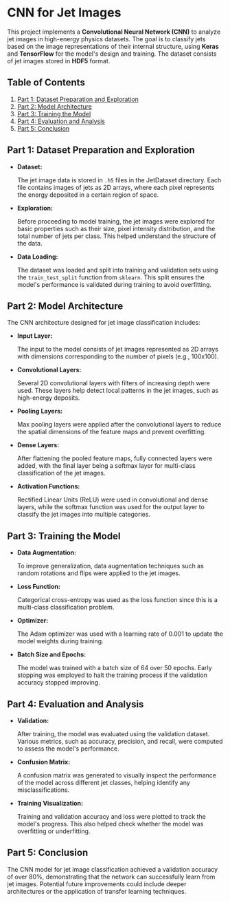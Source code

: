 # CNN for Jet Images

This project implements a **Convolutional Neural Network (CNN)** to analyze jet images in high-energy physics datasets. The goal is to classify jets based on the image representations of their internal structure, using **Keras** and **TensorFlow** for the model's design and training. The dataset consists of jet images stored in **HDF5** format.

## Table of Contents

1. [Part 1: Dataset Preparation and Exploration](#part-1-dataset-preparation-and-exploration)
2. [Part 2: Model Architecture](#part-2-model-architecture)
3. [Part 3: Training the Model](#part-3-training-the-model)
4. [Part 4: Evaluation and Analysis](#part-4-evaluation-and-analysis)
5. [Part 5: Conclusion](#part-5-conclusion)

## Part 1: Dataset Preparation and Exploration

- **Dataset:**
  
  The jet image data is stored in `.h5` files in the JetDataset directory. Each file contains images of jets as 2D arrays, where each pixel represents the energy deposited in a certain region of space.

- **Exploration:**
  
  Before proceeding to model training, the jet images were explored for basic properties such as their size, pixel intensity distribution, and the total number of jets per class. This helped understand the structure of the data.

- **Data Loading:**
  
  The dataset was loaded and split into training and validation sets using the `train_test_split` function from `sklearn`. This split ensures the model's performance is validated during training to avoid overfitting.

## Part 2: Model Architecture

The CNN architecture designed for jet image classification includes:

- **Input Layer:**
  
  The input to the model consists of jet images represented as 2D arrays with dimensions corresponding to the number of pixels (e.g., 100x100).

- **Convolutional Layers:**
  
  Several 2D convolutional layers with filters of increasing depth were used. These layers help detect local patterns in the jet images, such as high-energy deposits.

- **Pooling Layers:**
  
  Max pooling layers were applied after the convolutional layers to reduce the spatial dimensions of the feature maps and prevent overfitting.

- **Dense Layers:**
  
  After flattening the pooled feature maps, fully connected layers were added, with the final layer being a softmax layer for multi-class classification of the jet images.

- **Activation Functions:**
  
  Rectified Linear Units (ReLU) were used in convolutional and dense layers, while the softmax function was used for the output layer to classify the jet images into multiple categories.

## Part 3: Training the Model

- **Data Augmentation:**
  
  To improve generalization, data augmentation techniques such as random rotations and flips were applied to the jet images.

- **Loss Function:**
  
  Categorical cross-entropy was used as the loss function since this is a multi-class classification problem.

- **Optimizer:**
  
  The Adam optimizer was used with a learning rate of 0.001 to update the model weights during training.

- **Batch Size and Epochs:**
  
  The model was trained with a batch size of 64 over 50 epochs. Early stopping was employed to halt the training process if the validation accuracy stopped improving.

## Part 4: Evaluation and Analysis

- **Validation:**
  
  After training, the model was evaluated using the validation dataset. Various metrics, such as accuracy, precision, and recall, were computed to assess the model's performance.

- **Confusion Matrix:**
  
  A confusion matrix was generated to visually inspect the performance of the model across different jet classes, helping identify any misclassifications.

- **Training Visualization:**
  
  Training and validation accuracy and loss were plotted to track the model's progress. This also helped check whether the model was overfitting or underfitting.

## Part 5: Conclusion

The CNN model for jet image classification achieved a validation accuracy of over 80%, demonstrating that the network can successfully learn from jet images. Potential future improvements could include deeper architectures or the application of transfer learning techniques.

